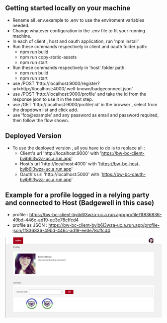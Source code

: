 ## Getting started locally on your machine

- Rename all .env.example to .env to use the enviroment variables needed.
- Change whatever configuration in the .env file to fit your running machine.
- In each of client , host and oauth application, run 'npm install'
- Run these commands respectively in client and oauth folder path: 
	- npm run build
	- npm run copy-static-assets
	- npm run start
- Run these commands respectively in 'host' folder path: 
	- npm run build
	- npm run start
- use /POST 'http://localhost:9000/register?url=http://localhost:4000/.well-known/badgeconnect.json'
- use /POST 'http://localhost:9000/profile' and take the id from the response json to use it in the next step.
- use /GET 'http://localhost:9000/profile/:id' in the browser , select from the dropdown list and click add.
- use 'foo@example' and any password as email and password required, then follow the flow shown.

## Deployed Version
- To use the deployed version , all you have to do is to replace all :
	- Client's url 'http://localhost:9000' with 'https://bw-bc-client-byib6l3wza-uc.a.run.app'
	- Host's url 'http://localhost:4000' with 'https://bw-bc-host-byib6l3wza-uc.a.run.app'
	- Oauth's url 'http://localhost:5000' with 'https://bw-bc-oauth-byib6l3wza-uc.a.run.app'

## Example for a profile logged in a relying party and connected to Host (Badgewell in this case)

- profile : https://bw-bc-client-byib6l3wza-uc.a.run.app/profile/1f836836-49bd-446c-ad19-ee3e78cffcd4
- profile as JSON : https://bw-bc-client-byib6l3wza-uc.a.run.app/profile-json/1f836836-49bd-446c-ad19-ee3e78cffcd4 
 
![Screenshot](img.png)